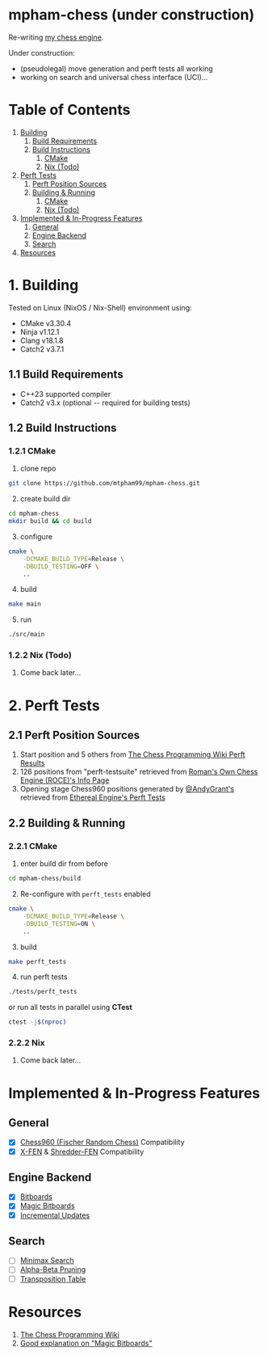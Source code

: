 # mpham-chess (under construction)

Re-writing [my chess engine](https://github.com/mtpham99/MPChess).

Under construction:
* (pseudolegal) move generation and perft tests all working
* working on search and universal chess interface (UCI)...

# Table of Contents

1. [Building](#1-Building)
    1. [Build Requirements](#11-Build-Requirements)
    2. [Build Instructions](#12-Build-Instructions)
        1. [CMake](#121-CMake)
        2. [Nix (Todo)](#122-Nix-Todo)
2. [Perft Tests](#2-Perft-Tests)
    1. [Perft Position Sources](#2.1-Perft-Position-Sources)
    2. [Building & Running](#2.2-Building--Running)
        1. [CMake](#221-CMake)
        2. [Nix (Todo)](#222-Nix-Todo)
3. [Implemented & In-Progress Features](#3-Implemented--In-Progress-Features)
    1. [General](#31-General)
    2. [Engine Backend](#32-Engine-Backend)
    3. [Search](#33-Search)
4. [Resources](#4-Resources)

# 1. Building

Tested on Linux (NixOS / Nix-Shell) environment using:

- CMake v3.30.4
- Ninja v1.12.1
- Clang v18.1.8
- Catch2 v3.7.1

## 1.1 Build Requirements

- C++23 supported compiler
- Catch2 v3.x (optional -- required for building tests)

## 1.2 Build Instructions

### 1.2.1 CMake

1. clone repo
```bash
git clone https://github.com/mtpham99/mpham-chess.git
```

2. create build dir
```bash
cd mpham-chess
mkdir build && cd build
```

3. configure
```bash
cmake \
    -DCMAKE_BUILD_TYPE=Release \
    -DBUILD_TESTING=OFF \
    ..
```

4. build
```bash
make main
```

5. run
```bash
./src/main
```

### 1.2.2 Nix (Todo)

1. Come back later...

# 2. Perft Tests

## 2.1 Perft Position Sources

1. Start position and 5 others from [The Chess Programming Wiki Perft Results](https://www.chessprogramming.org/Perft_Results)
2. 126 positions from "perft-testsuite" retrieved from [Roman's Own Chess Engine (ROCE)'s Info Page](http://www.rocechess.ch/perft.html)
3. Opening stage Chess960 positions generated by [@AndyGrant's](https://github.com/AndyGrant) retrieved from [Ethereal Engine's Perft Tests](https://github.com/AndyGrant/Ethereal/blob/master/src/perft/fischer.epd)

## 2.2 Building & Running

### 2.2.1 CMake

1. enter build dir from before
```bash
cd mpham-chess/build
```

2. Re-configure with `perft_tests` enabled
```bash
cmake \
    -DCMAKE_BUILD_TYPE=Release \
    -DBUILD_TESTING=ON \
    ..
```

3. build
```bash
make perft_tests
```

4. run perft tests
```bash
./tests/perft_tests
```
or run all tests in parallel using **CTest**
```bash
ctest -j$(nproc)
```

### 2.2.2 Nix

1. Come back later...

# Implemented & In-Progress Features

## General

- [x] [Chess960 (Fischer Random Chess)](https://en.wikipedia.org/wiki/Chess960) Compatibility
- [x] [X-FEN](https://en.wikipedia.org/wiki/X-FEN) & [Shredder-FEN](https://www.chessprogramming.org/Forsyth-Edwards_Notation#Shredder-FEN) Compatibility

## Engine Backend

- [x] [Bitboards](https://www.chessprogramming.org/Bitboards)
- [x] [Magic Bitboards](https://www.chessprogramming.org/Magic_Bitboards)
- [x] [Incremental Updates](https://www.chessprogramming.org/Incremental_Updates)

## Search

- [ ] [Minimax Search](https://en.wikipedia.org/wiki/Minimax)
- [ ] [Alpha-Beta Pruning](https://en.wikipedia.org/wiki/Alpha%E2%80%93beta_pruning)
- [ ] [Transposition Table](https://en.wikipedia.org/wiki/Transposition_table)

# Resources

1. [The Chess Programming Wiki](https://www.chessprogramming.org/Main_Page)
2. [Good explanation on "Magic Bitboards"](https://analog-hors.github.io/site/magic-bitboards/)
